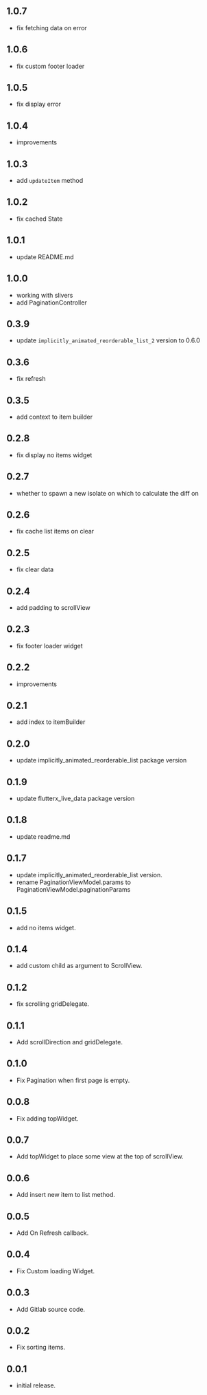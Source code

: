 ## 1.0.7
* fix fetching data on error

## 1.0.6
* fix custom footer loader

## 1.0.5
* fix display error

## 1.0.4
* improvements

## 1.0.3
* add `updateItem` method

## 1.0.2
* fix cached State

## 1.0.1
* update README.md

## 1.0.0
* working with slivers
* add PaginationController

## 0.3.9
* update `implicitly_animated_reorderable_list_2` version to 0.6.0

## 0.3.6
* fix refresh

## 0.3.5
* add context to item builder

## 0.2.8
* fix display no items widget

## 0.2.7
* whether to spawn a new isolate on which to calculate the diff on

## 0.2.6
* fix cache list items on clear

## 0.2.5
* fix clear data

## 0.2.4
* add padding to scrollView

## 0.2.3
* fix footer loader widget

## 0.2.2
* improvements

## 0.2.1
* add index to itemBuilder

## 0.2.0
* update implicitly_animated_reorderable_list package version

## 0.1.9
* update flutterx_live_data package version

## 0.1.8
* update readme.md

## 0.1.7
* update implicitly_animated_reorderable_list version.
* rename PaginationViewModel.params to PaginationViewModel.paginationParams

## 0.1.5
* add no items widget.

## 0.1.4
* add custom child as argument to ScrollView.

## 0.1.2
* fix scrolling gridDelegate.

## 0.1.1
* Add scrollDirection and gridDelegate.

## 0.1.0
* Fix Pagination when first page is empty.

## 0.0.8
* Fix adding topWidget.

## 0.0.7
* Add topWidget to place some view at the top of scrollView.

## 0.0.6
* Add insert new item to list method.

## 0.0.5
* Add On Refresh callback.

## 0.0.4
* Fix Custom loading Widget.

## 0.0.3
* Add Gitlab source code.

## 0.0.2
* Fix sorting items.

## 0.0.1
* initial release.